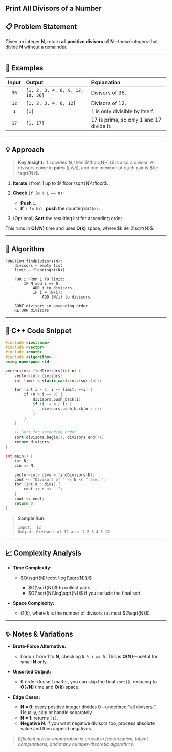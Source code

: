 ## **Print All Divisors of a Number**

## 📋 Problem Statement

Given an integer **N**, return **all positive divisors** of **N**—those integers that divide **N** without a remainder.

---

## 🔎 Examples

| Input | Output                           | Explanation                              |
| :---: | :------------------------------- | :--------------------------------------- |
|  `36` | `[1, 2, 3, 4, 6, 9, 12, 18, 36]` | Divisors of 36.                          |
|  `12` | `[1, 2, 3, 4, 6, 12]`            | Divisors of 12.                          |
|  `1`  | `[1]`                            | 1 is only divisible by itself.           |
|  `17` | `[1, 17]`                        | 17 is prime, so only 1 and 17 divide it. |

---

## 💡 Approach

> **Key Insight:**
> If **i** divides **N**, then $\tfrac{N}{i}$ is also a divisor.
> All divisors come in **pairs** $(i,\,N/i)$, and one member of each pair is $\le \sqrt{N}$.

1. **Iterate** **i** from 1 up to $\lfloor \sqrt{N}\rfloor$.
2. **Check** `if (N % i == 0)`:

   * **Push** `i`.
   * **If** `i != N/i`, **push** the counterpart `N/i`.
3. (Optional) **Sort** the resulting list for ascending order.

This runs in **O(√N)** time and uses **O(k)** space, where $k \le 2\sqrt{N}$.

---

## 📝 Algorithm

```text
FUNCTION findDivisors(N):
    divisors ← empty list
    limit ← floor(sqrt(N))

    FOR i FROM 1 TO limit:
        IF N mod i == 0:
            ADD i to divisors
            IF i ≠ (N/i):
                ADD (N/i) to divisors

    SORT divisors in ascending order
    RETURN divisors
```

---

## 💾 C++ Code Snippet

```cpp
#include <iostream>
#include <vector>
#include <cmath>
#include <algorithm>
using namespace std;

vector<int> findDivisors(int n) {
    vector<int> divisors;
    int limit = static_cast<int>(sqrt(n));

    for (int i = 1; i <= limit; ++i) {
        if (n % i == 0) {
            divisors.push_back(i);
            if (i != n / i) {
                divisors.push_back(n / i);
            }
        }
    }

    // Sort for ascending order
    sort(divisors.begin(), divisors.end());
    return divisors;
}

int main() {
    int N;
    cin >> N;

    vector<int> divs = findDivisors(N);
    cout << "Divisors of " << N << " are: ";
    for (int d : divs) {
        cout << d << " ";
    }
    cout << endl;
    return 0;
}
```

> **Sample Run:**
>
> ```
> Input:  12  
> Output: Divisors of 12 are: 1 2 3 4 6 12 
> ```

---

## 📈 Complexity Analysis

* **Time Complexity:**

  * $O(\sqrt{N}\cdot \log{\sqrt{N}})$

    * $O(\sqrt{N})$ to collect pairs
    * $O(\sqrt{N}\log\sqrt{N})$ if you include the final sort
* **Space Complexity:**

  * $O(k)$, where $k$ is the number of divisors (at most $2\sqrt{N}$)

---

## ✨ Notes & Variations

* **Brute-Force Alternative:**

  * Loop `i` from 1 to **N**, checking `N % i == 0`. This is **O(N)**—useful for small **N** only.
* **Unsorted Output:**

  * If order doesn’t matter, you can skip the final `sort()`, reducing to **O(√N)** time and **O(k)** space.
* **Edge Cases:**

  * **N = 0**: every positive integer divides 0—undefined “all divisors.” Usually, skip or handle separately.
  * **N = 1**: returns `[1]`.
  * **Negative N**: if you want negative divisors too, process absolute value and then append negatives.

> *Efficient divisor enumeration is crucial in factorization, totient computations, and many number-theoretic algorithms.*
